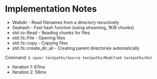 # Implementation Notes

- Walkdir - Read filenames from a directory recursively
- Seahash - Fast hash function (using streaming, 1KiB chunks)
- std::io::Read - Reading chunks for files
- std::fs::File - Opening files
- std::fs::copy - Copying files
- std::fs::create_dir_all - Creating parent directories automatically

Command: `$ cpxor testpaths/Source testpaths/Modified testpaths/Out`

- Iteration 1: 67ms
- Iteration 2: 56ms
